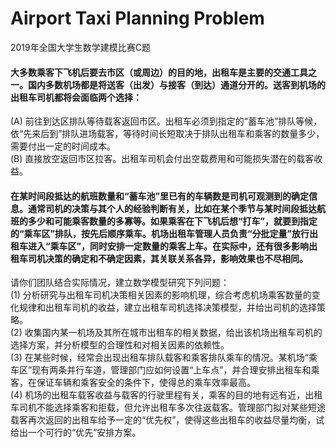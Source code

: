 # Airport Taxi Planning Problem
 2019年全国大学生数学建模比赛C题

#### 大多数乘客下飞机后要去市区（或周边）的目的地，出租车是主要的交通工具之一。国内多数机场都是将送客（出发）与接客（到达）通道分开的。送客到机场的出租车司机都将会面临两个选择：  
(A) 前往到达区排队等待载客返回市区。出租车必须到指定的“蓄车池”排队等候，依“先来后到”排队进场载客，等待时间长短取决于排队出租车和乘客的数量多少，需要付出一定的时间成本。  
(B) 直接放空返回市区拉客。出租车司机会付出空载费用和可能损失潜在的载客收益。  
#### 在某时间段抵达的航班数量和“蓄车池”里已有的车辆数是司机可观测到的确定信息。通常司机的决策与其个人的经验判断有关，比如在某个季节与某时间段抵达航班的多少和可能乘客数量的多寡等。如果乘客在下飞机后想“打车”，就要到指定的“乘车区”排队，按先后顺序乘车。机场出租车管理人员负责“分批定量”放行出租车进入“乘车区”，同时安排一定数量的乘客上车。在实际中，还有很多影响出租车司机决策的确定和不确定因素，其关联关系各异，影响效果也不尽相同。  
请你们团队结合实际情况，建立数学模型研究下列问题：  
(1) 分析研究与出租车司机决策相关因素的影响机理，综合考虑机场乘客数量的变化规律和出租车司机的收益，建立出租车司机选择决策模型，并给出司机的选择策略。  
(2) 收集国内某一机场及其所在城市出租车的相关数据，给出该机场出租车司机的选择方案，并分析模型的合理性和对相关因素的依赖性。  
(3) 在某些时候，经常会出现出租车排队载客和乘客排队乘车的情况。某机场“乘车区”现有两条并行车道，管理部门应如何设置“上车点”，并合理安排出租车和乘客，在保证车辆和乘客安全的条件下，使得总的乘车效率最高。  
(4) 机场的出租车载客收益与载客的行驶里程有关，乘客的目的地有远有近，出租车司机不能选择乘客和拒载，但允许出租车多次往返载客。管理部门拟对某些短途载客再次返回的出租车给予一定的“优先权”，使得这些出租车的收益尽量均衡，试给出一个可行的“优先”安排方案。  
